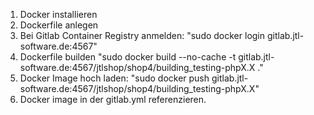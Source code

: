 1. Docker installieren
2. Dockerfile anlegen
3. Bei Gitlab Container Registry anmelden: "sudo docker login gitlab.jtl-software.de:4567"
4. Dockerfile builden "sudo docker build --no-cache -t gitlab.jtl-software.de:4567/jtlshop/shop4/building_testing-phpX.X ."
5. Docker Image hoch laden: "sudo docker push gitlab.jtl-software.de:4567/jtlshop/shop4/building_testing-phpX.X"
6. Docker image in der gitlab.yml referenzieren.
